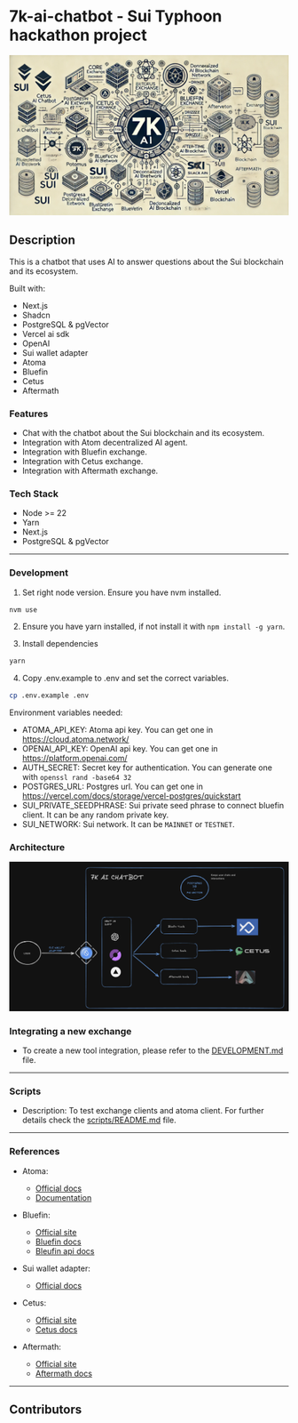# 7k-ai-chatbot - Sui Typhoon hackathon project

![7k-chatbot-banner](./public/docs/banner.png)

## Description

This is a chatbot that uses AI to answer questions about the Sui blockchain and its ecosystem. 

Built with: 

- Next.js
- Shadcn
- PostgreSQL & pgVector
- Vercel ai sdk
- OpenAI
- Sui wallet adapter
- Atoma
- Bluefin
- Cetus 
- Aftermath

### Features

- Chat with the chatbot about the Sui blockchain and its ecosystem.
- Integration with Atom decentralized AI agent.
- Integration with Bluefin exchange.
- Integration with Cetus exchange.
- Integration with Aftermath exchange.


### Tech Stack

- Node >= 22
- Yarn
- Next.js
- PostgreSQL & pgVector

---

### Development

1. Set right node version. Ensure you have nvm installed.

```bash
nvm use
```

2. Ensure you have yarn installed, if not install it with `npm install -g yarn`.

3. Install dependencies

```bash
yarn
```

4. Copy .env.example to .env and set the correct variables.

```bash
cp .env.example .env
```

Environment variables needed:

* ATOMA_API_KEY: Atoma api key. You can get one in https://cloud.atoma.network/
* OPENAI_API_KEY: OpenAI api key. You can get one in https://platform.openai.com/
* AUTH_SECRET: Secret key for authentication. You can generate one with `openssl rand -base64 32`
* POSTGRES_URL: Postgres url. You can get one in https://vercel.com/docs/storage/vercel-postgres/quickstart
* SUI_PRIVATE_SEEDPHRASE: Sui private seed phrase to connect bluefin client. It can be any random private key.
* SUI_NETWORK: Sui network. It can be `MAINNET` or `TESTNET`.


### Architecture

![7k-chatbot-architecture](./public/docs/arch.png)

### Integrating a new exchange

* To create a new tool integration, please refer to the [DEVELOPMENT.md](DEVELOPMENT.md) file.

---

### Scripts

- Description: To test exchange clients and atoma client. For further details check the [scripts/README.md](scripts/README.md) file.

---

### References

- Atoma:

  - [Official docs](https://cloud.atoma.network/)
  - [Documentation](https://docs.atoma.network/documentation/get-started/overview)

- Bluefin:

  - [Official site](https://bluefin.io/)
  - [Bluefin docs](https://learn.bluefin.io/bluefin?utm_source=bluefin&utm_medium=internal&utm_campaign=header)
  - [Bleufin api docs](https://bluefin-exchange.readme.io/reference/spot-api-introduction)

- Sui wallet adapter:

  - [Official docs](https://sdk.mystenlabs.com/dapp-kit)

- Cetus:

  - [Official site](https://www.cetus.zone/)
  - [Cetus docs](https://cetus-1.gitbook.io/cetus-developer-docs/developer/via-sdk/getting-started)

- Aftermath:

  - [Official site](https://aftermath.xyz/)
  - [Aftermath docs](https://docs.aftermath.finance/developers/aftermath-ts-sdk)

---

## Contributors

